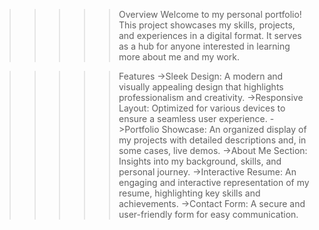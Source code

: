 >>>>>Overview
Welcome to my personal portfolio! This project showcases my skills, projects, and experiences in a digital format. It serves as a hub for anyone interested in learning more about me and my work.

>>>>>Features
->Sleek Design: A modern and visually appealing design that highlights professionalism and creativity.
->Responsive Layout: Optimized for various devices to ensure a seamless user experience.
->Portfolio Showcase: An organized display of my projects with detailed descriptions and, in some cases, live demos.
->About Me Section: Insights into my background, skills, and personal journey.
->Interactive Resume: An engaging and interactive representation of my resume, highlighting key skills and achievements.
->Contact Form: A secure and user-friendly form for easy communication.
